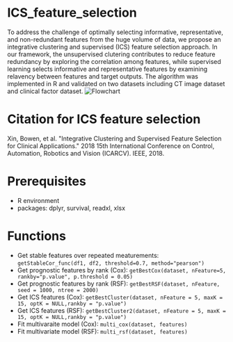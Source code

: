 # ICS_feature_selection
To address the challenge of optimally selecting informative, representative, and non-redundant features from the huge volume of data, we propose an integrative clustering and supervised (ICS) feature selection approach. In our framework, the unsupervised clutering contributes to reduce feature redundancy by exploring the correlation among features, while supervised learning selects informative and representative features by examining relavency between features and target outputs. The algorithm was implemented in R and validated on two datasets including CT image dataset and clinical factor dataset. 
![Flowchart](https://user-images.githubusercontent.com/10879680/110190303-baca6880-7e76-11eb-8a92-fccc5e5cf2d0.jpg)


# Citation for ICS feature selection
Xin, Bowen, et al. "Integrative Clustering and Supervised Feature Selection for Clinical Applications." 2018 15th International Conference on Control, Automation, Robotics and Vision (ICARCV). IEEE, 2018.

# Prerequisites
- R environment
- packages: dplyr, survival, readxl, xlsx

# Functions
- Get stable features over repeated meaturements: 
  `getStableCor_func(df1, df2, threshold=0.7, method="pearson")`
- Get prognostic features by rank (Cox):
  `getBestCox(dataset, nFeature=5, rankby="p.value", p.threshold = 0.05)`
- Get prognostic features by rank (RSF):
  `getBestRSF(dataset, nFeature, seed = 1000, ntree = 2000)`
- Get ICS features (Cox):
  `getBestCluster(dataset, nFeature = 5, maxK = 15, optK = NULL,rankby = "p.value")`
- Get ICS features (RSF):
  `getBestCluster2(dataset, nFeature = 5, maxK = 15, optK = NULL,rankby = "p.value")`
- Fit multivaraite model (Cox):
  `multi_cox(dataset, features)`
- Fit multivariate model (RSF):
  `multi_rsf(dataset, features)`
